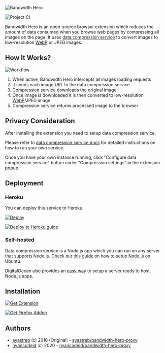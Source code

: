 ![Bandwidth Hero](https://raw.githubusercontent.com/ayastreb/bandwidth-hero/master/src/assets/logo.png)

![Project CI](https://github.com/nyancodeid/bandwidth-hero-proxy/workflows/Project%20CI/badge.svg)

Bandwidth Hero is an open-source browser extension which reduces the amount of data consumed when
you browse web pages by compressing all images on the page. It uses
[data compression service](https://github.com/ayastreb/bandwidth-hero-proxy) to convert images to
low-resolution [WebP](https://developers.google.com/speed/webp/) or JPEG images.

## How It Works?

![Workflow](https://raw.githubusercontent.com/ayastreb/bandwidth-hero/master/how-it-works.png)

1. When active, Bandwidth Hero intercepts all images loading requests
2. It sends each image URL to the data compression service
3. Compression service downloads the original image
4. Once image is downloaded it is then converted to low-resolution
   [WebP](https://developers.google.com/speed/webp/)/JPEG image.
5. Compression service returns processed image to the browser

## Privacy Consideration

After installing the extension you need to setup data compression service.

Please refer to [data compression service docs](https://github.com/nyancodeid/bandwidth-hero-proxy)
for detailed instructions on how to run your own service.

Once you have your own instance running, click "Configure data compression service" button under
"Compression settings" in the extension popup.


## Deployment

### Heroku

You can deploy this service to Heroku:

[![Deploy](https://www.herokucdn.com/deploy/button.svg)](https://heroku.com/deploy?template=https://github.com/machman5/bandwidth-hero-proxy)

[![Deploy to Heroku guide](http://img.youtube.com/vi/y3tkYEXAics/0.jpg)](http://www.youtube.com/watch?v=y3tkYEXAics)

### Self-hosted

Data compression service is a Node.js app which you can run on any server that supports Node.js.
Check out
[this guide](https://www.digitalocean.com/community/tutorials/how-to-set-up-a-node-js-application-for-production-on-ubuntu-16-04)
on how to setup Node.js on Ubuntu.

DigitalOcean also provides an
[easy way](https://www.digitalocean.com/products/one-click-apps/node-js/) to setup a server ready to
host Node.js apps.




## Installation

[![Get Extension](https://developer.chrome.com/webstore/images/ChromeWebStore_Badge_v2_340x96.png)](https://chrome.google.com/webstore/detail/bandwidth-hero/mmhippoadkhcflebgghophicgldbahdb?hl=en-US)

[![Get Firefox Addon](https://raw.githubusercontent.com/ayastreb/bandwidth-hero/master/ff-addon-badge.png)](https://addons.mozilla.org/en-US/firefox/addon/bandwidth-hero/)

## Authors

- [ayastreb](https://github.com/ayastreb) (c) 2016 (Original) - [ayastreb/bandwidth-hero-proxy](https://github.com/ayastreb/bandwidth-hero-proxy)
- [nyancodeid](https://github.com/nyancodeid) (c) 2020 - [nyancodeid/bandwidth-hero-proxy](https://github.com/nyancodeid/bandwidth-hero-proxy)
